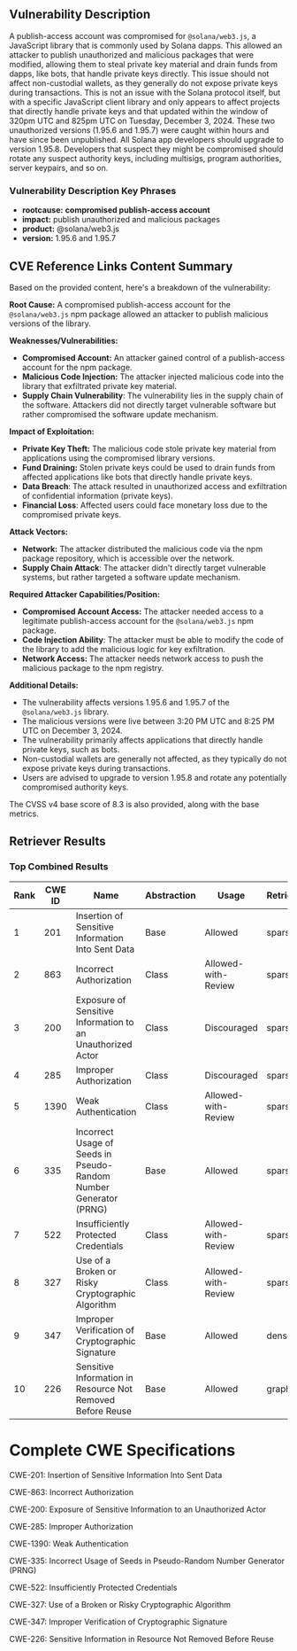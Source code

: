 ## Vulnerability Description
A publish-access account was compromised for `@solana/web3.js`, a JavaScript library that is commonly used by Solana dapps. This allowed an attacker to publish unauthorized and malicious packages that were modified, allowing them to steal private key material and drain funds from dapps, like bots, that handle private keys directly. This issue should not affect non-custodial wallets, as they generally do not expose private keys during transactions. This is not an issue with the Solana protocol itself, but with a specific JavaScript client library and only appears to affect projects that directly handle private keys and that updated within the window of 320pm UTC and 825pm UTC on Tuesday, December 3, 2024. These two unauthorized versions (1.95.6 and 1.95.7) were caught within hours and have since been unpublished. All Solana app developers should upgrade to version 1.95.8. Developers that suspect they might be compromised should rotate any suspect authority keys, including multisigs, program authorities, server keypairs, and so on.

### Vulnerability Description Key Phrases
- **rootcause:** **compromised publish-access account**
- **impact:** publish unauthorized and malicious packages
- **product:** @solana/web3.js
- **version:** 1.95.6 and 1.95.7

## CVE Reference Links Content Summary
Based on the provided content, here's a breakdown of the vulnerability:

**Root Cause:** A compromised publish-access account for the `@solana/web3.js` npm package allowed an attacker to publish malicious versions of the library.

**Weaknesses/Vulnerabilities:**
*   **Compromised Account:** An attacker gained control of a publish-access account for the npm package.
*   **Malicious Code Injection:** The attacker injected malicious code into the library that exfiltrated private key material.
*  **Supply Chain Vulnerability**: The vulnerability lies in the supply chain of the software. Attackers did not directly target vulnerable software but rather compromised the software update mechanism.

**Impact of Exploitation:**
*   **Private Key Theft:** The malicious code stole private key material from applications using the compromised library versions.
*   **Fund Draining:** Stolen private keys could be used to drain funds from affected applications like bots that directly handle private keys.
* **Data Breach**: The attack resulted in unauthorized access and exfiltration of confidential information (private keys).
* **Financial Loss**: Affected users could face monetary loss due to the compromised private keys.

**Attack Vectors:**
*   **Network:** The attacker distributed the malicious code via the npm package repository, which is accessible over the network.
*   **Supply Chain Attack**: The attacker didn't directly target vulnerable systems, but rather targeted a software update mechanism.

**Required Attacker Capabilities/Position:**
*   **Compromised Account Access:** The attacker needed access to a legitimate publish-access account for the `@solana/web3.js` npm package.
*   **Code Injection Ability**: The attacker must be able to modify the code of the library to add the malicious logic for key exfiltration.
* **Network Access:**  The attacker needs network access to push the malicious package to the npm registry.

**Additional Details:**

*   The vulnerability affects versions 1.95.6 and 1.95.7 of the `@solana/web3.js` library.
*   The malicious versions were live between 3:20 PM UTC and 8:25 PM UTC on December 3, 2024.
*   The vulnerability primarily affects applications that directly handle private keys, such as bots.
*   Non-custodial wallets are generally not affected, as they typically do not expose private keys during transactions.
*   Users are advised to upgrade to version 1.95.8 and rotate any potentially compromised authority keys.

The CVSS v4 base score of 8.3 is also provided, along with the base metrics.

## Retriever Results

### Top Combined Results

| Rank | CWE ID | Name | Abstraction | Usage  | Retrievers | Individual Scores |
|------|--------|------|-------------|-------|------------|-------------------|
| 1 | 201 | Insertion of Sensitive Information Into Sent Data | Base | Allowed | sparse | 0.791 |
| 2 | 863 | Incorrect Authorization | Class | Allowed-with-Review | sparse | 0.790 |
| 3 | 200 | Exposure of Sensitive Information to an Unauthorized Actor | Class | Discouraged | sparse | 0.751 |
| 4 | 285 | Improper Authorization | Class | Discouraged | sparse | 0.734 |
| 5 | 1390 | Weak Authentication | Class | Allowed-with-Review | sparse | 0.729 |
| 6 | 335 | Incorrect Usage of Seeds in Pseudo-Random Number Generator (PRNG) | Base | Allowed | sparse | 0.726 |
| 7 | 522 | Insufficiently Protected Credentials | Class | Allowed-with-Review | sparse | 0.723 |
| 8 | 327 | Use of a Broken or Risky Cryptographic Algorithm | Class | Allowed-with-Review | sparse | 0.723 |
| 9 | 347 | Improper Verification of Cryptographic Signature | Base | Allowed | dense | 0.548 |
| 10 | 226 | Sensitive Information in Resource Not Removed Before Reuse | Base | Allowed | graph | 0.002 |



# Complete CWE Specifications

CWE-201: Insertion of Sensitive Information Into Sent Data

CWE-863: Incorrect Authorization

CWE-200: Exposure of Sensitive Information to an Unauthorized Actor

CWE-285: Improper Authorization

CWE-1390: Weak Authentication

CWE-335: Incorrect Usage of Seeds in Pseudo-Random Number Generator (PRNG)

CWE-522: Insufficiently Protected Credentials

CWE-327: Use of a Broken or Risky Cryptographic Algorithm

CWE-347: Improper Verification of Cryptographic Signature

CWE-226: Sensitive Information in Resource Not Removed Before Reuse